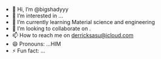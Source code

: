 - 👋 Hi, I’m @bigshadyyy
- 👀 I’m interested in ...
- 🌱 I’m currently learning Material science and engineering
- 💞️ I’m looking to collaborate on .
- 📫 How to reach me on derricksasu@icloud.com
- 😄 Pronouns: ...HIM
- ⚡ Fun fact: ...

<!---
bigshadyyy/bigshadyyy is a ✨ special ✨ repository because its `README.md` (this file) appears on your GitHub profile.
You can click the Preview link to take a look at your changes.
--->

